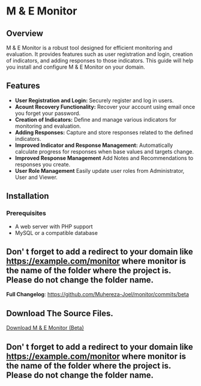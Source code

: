 # M & E Monitor
## Overview
M & E Monitor is a robust tool designed for efficient monitoring and evaluation. It provides features such as user registration and login, creation of indicators, and adding responses to those indicators. This guide will help you install and configure M & E Monitor on your domain.

## Features

- **User Registration and Login:** Securely register and log in users.
- **Acount Recovery Functionality:** Recover your account using email once you forget your password.
- **Creation of Indicators:** Define and manage various indicators for monitoring and evaluation.
- **Adding Responses:** Capture and store responses related to the defined indicators.
- **Improved Indicator and Response Management:** Automatically calculate progress for responses when base values and targets change.
- **Improved Response Management** Add Notes and Recommendations to responses you create.
- **User Role Management** Easily update user roles from Administrator, User and Viewer.


## Installation

### Prerequisites

- A web server with PHP support
- MySQL or a compatible database


## Don' t forget to add a redirect to your domain like https://example.com/monitor where monitor is the name of the folder where the project is. Please do not change the folder name.
**Full Changelog**: https://github.com/Muhereza-Joel/monitor/commits/beta

## Download The Source Files.
[Download M & E Monitor (Beta)](https://github.com/Muhereza-Joel/monitor/archive/refs/tags/beta.zip)

## Don' t forget to add a redirect to your domain like https://example.com/monitor where monitor is the name of the folder where the project is. Please do not change the folder name.

